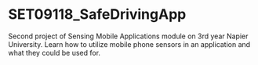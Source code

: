 # SET09118_SafeDrivingApp

Second project of Sensing Mobile Applications module on 3rd year Napier University.
Learn how to utilize mobile phone sensors in an application and what they could be used for.
